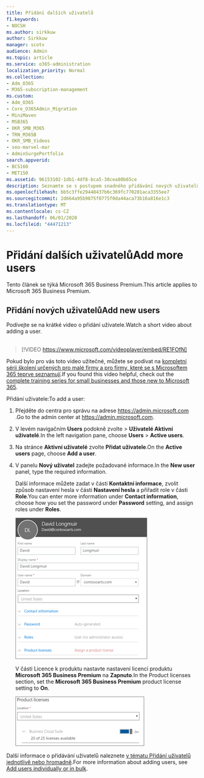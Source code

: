 ```yaml
---
title: Přidání dalších uživatelů
f1.keywords:
- NOCSH
ms.author: sirkkuw
author: Sirkkuw
manager: scotv
audience: Admin
ms.topic: article
ms.service: o365-administration
localization_priority: Normal
ms.collection:
- Adm_O365
- M365-subscription-management
ms.custom:
- Adm_O365
- Core_O365Admin_Migration
- MiniMaven
- MSB365
- OKR_SMB_M365
- TRN_M365B
- OKR_SMB_Videos
- seo-marvel-mar
- AdminSurgePortfolio
search.appverid:
- BCS160
- MET150
ms.assetid: 96153102-1db1-4df8-bca5-38cea80b65ce
description: Seznamte se s postupem snadného přidávání nových uživatelů, zabezpečení jejich zařízení a přiřazování rolí v Microsoft 365 Business Premium.
ms.openlocfilehash: bb5c3ffe29448437b6c369fc770281aca3355ee7
ms.sourcegitcommit: 2d664a95b9875f0775f0da44aca73b16a816e1c3
ms.translationtype: MT
ms.contentlocale: cs-CZ
ms.lasthandoff: 06/01/2020
ms.locfileid: "44471213"
---
```

# <a name="add-more-users"></a><span data-ttu-id="15d9a-103">Přidání dalších uživatelů</span><span class="sxs-lookup"><span data-stu-id="15d9a-103">Add more users</span></span>

<span data-ttu-id="15d9a-104">Tento článek se týká Microsoft 365 Business Premium.</span><span class="sxs-lookup"><span data-stu-id="15d9a-104">This article applies to Microsoft 365 Business Premium.</span></span>

## <a name="add-new-users"></a><span data-ttu-id="15d9a-105">Přidání nových uživatelů</span><span class="sxs-lookup"><span data-stu-id="15d9a-105">Add new users</span></span>

<span data-ttu-id="15d9a-106">Podívejte se na krátké video o přidání uživatele.</span><span class="sxs-lookup"><span data-stu-id="15d9a-106">Watch a short video about adding a user.</span></span> <br><br>

> [!VIDEO https://www.microsoft.com/videoplayer/embed/RE1FOfN] 

<span data-ttu-id="15d9a-107">Pokud bylo pro vás toto video užitečné, můžete se podívat na [kompletní sérii školení určených pro malé firmy a pro firmy, které se s Microsoftem 365 teprve seznamují](https://support.office.com/article/6ab4bbcd-79cf-4000-a0bd-d42ce4d12816).</span><span class="sxs-lookup"><span data-stu-id="15d9a-107">If you found this video helpful, check out the [complete training series for small businesses and those new to Microsoft 365](https://support.office.com/article/6ab4bbcd-79cf-4000-a0bd-d42ce4d12816).</span></span>

<span data-ttu-id="15d9a-108">Přidání uživatele:</span><span class="sxs-lookup"><span data-stu-id="15d9a-108">To add a user:</span></span>

1. <span data-ttu-id="15d9a-109">Přejděte do centra pro správu na adrese <a href="https://go.microsoft.com/fwlink/p/?linkid=837890" target="_blank">https://admin.microsoft.com</a> .</span><span class="sxs-lookup"><span data-stu-id="15d9a-109">Go to the admin center at <a href="https://go.microsoft.com/fwlink/p/?linkid=837890" target="_blank">https://admin.microsoft.com</a>.</span></span> 
2. <span data-ttu-id="15d9a-110">V levém navigačním **Users** podokně zvolte \> **Uživatelé Aktivní uživatelé**.</span><span class="sxs-lookup"><span data-stu-id="15d9a-110">In the left navigation pane, choose **Users** \> **Active users**.</span></span>
3. <span data-ttu-id="15d9a-111">Na stránce **Aktivní uživatelé** zvolte **Přidat uživatele**.</span><span class="sxs-lookup"><span data-stu-id="15d9a-111">On the **Active users** page, choose **Add a user**.</span></span>
4. <span data-ttu-id="15d9a-112">V panelu **Nový uživatel** zadejte požadované informace.</span><span class="sxs-lookup"><span data-stu-id="15d9a-112">In the **New user** panel, type the required information.</span></span> 
  
    <span data-ttu-id="15d9a-113">Další informace můžete zadat v části **Kontaktní informace**, zvolit způsob nastavení hesla v části **Nastavení hesla** a přiřadit role v části **Role**.</span><span class="sxs-lookup"><span data-stu-id="15d9a-113">You can enter more information under **Contact information**, choose how you set the password under **Password** setting, and assign roles under **Roles**.</span></span>
      
    ![Enter user information in the New user card](../media/f04d39ca-48be-4868-8330-8552a4754c8b.png)
      
    <span data-ttu-id="15d9a-115">V části Licence k produktu nastavte nastavení licencí produktu **Microsoft 365 Business Premium** na **Zapnuto**.</span><span class="sxs-lookup"><span data-stu-id="15d9a-115">In the Product licenses section, set the **Microsoft 365 Business Premium** product license setting to **On**.</span></span>
      
    ![Set the license setting to On position](../media/7404f7f7-93bc-44a3-9ffb-4208b5b17402.png)
  
<span data-ttu-id="15d9a-117">Další informace o přidávání uživatelů naleznete [v tématu Přidání uživatelů jednotlivě nebo hromadně](https://docs.microsoft.com/office365/admin/add-users/add-users).</span><span class="sxs-lookup"><span data-stu-id="15d9a-117">For  more information about adding users, see [Add users individually or in bulk](https://docs.microsoft.com/office365/admin/add-users/add-users).</span></span>
  
